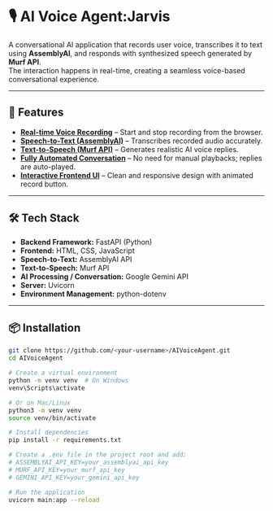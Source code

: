 # 🎙️ AI Voice Agent:Jarvis

A conversational AI application that records user voice, transcribes it to text using **AssemblyAI**, and responds with synthesized speech generated by **Murf API**.  
The interaction happens in real-time, creating a seamless voice-based conversational experience.

---

## 🚀 Features
- <u>**Real-time Voice Recording**</u> – Start and stop recording from the browser.
- <u>**Speech-to-Text (AssemblyAI)**</u> – Transcribes recorded audio accurately.
- <u>**Text-to-Speech (Murf API)**</u> – Generates realistic AI voice replies.
- <u>**Fully Automated Conversation**</u> – No need for manual playbacks; replies are auto-played.
- <u>**Interactive Frontend UI**</u> – Clean and responsive design with animated record button.

---

## 🛠 Tech Stack

- **Backend Framework:** FastAPI (Python)
- **Frontend:** HTML, CSS, JavaScript
- **Speech-to-Text:** AssemblyAI API
- **Text-to-Speech:** Murf API
- **AI Processing / Conversation:** Google Gemini API
- **Server:** Uvicorn
- **Environment Management:** python-dotenv

---





## 📦 Installation

```bash
git clone https://github.com/<your-username>/AIVoiceAgent.git
cd AIVoiceAgent

# Create a virtual environment
python -m venv venv  # On Windows
venv\Scripts\activate

# Or on Mac/Linux
python3 -m venv venv
source venv/bin/activate

# Install dependencies
pip install -r requirements.txt

# Create a .env file in the project root and add:
# ASSEMBLYAI_API_KEY=your_assemblyai_api_key
# MURF_API_KEY=your_murf_api_key
# GEMINI_API_KEY=your_gemini_api_key

# Run the application
uvicorn main:app --reload
